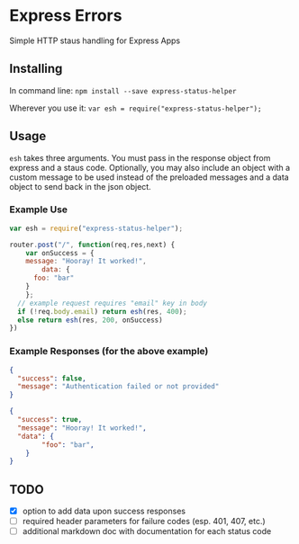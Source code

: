 # Express Errors
Simple HTTP staus handling for Express Apps

## Installing

In command line: `npm install --save express-status-helper` 

Wherever you use it: `var esh = require("express-status-helper");`

## Usage

`esh` takes three arguments. You must pass in the response object from express and a staus code. Optionally, you may also include an object with a custom message to be used instead of the preloaded messages and a data object to send back in the json object.

### Example Use
```javascript
var esh = require("express-status-helper");

router.post("/", function(req,res,next) {
	var onSuccess = {
    message: "Hooray! It worked!",
		data: {
      foo: "bar"
    }
	};
  // example request requires "email" key in body
  if (!req.body.email) return esh(res, 400); 
  else return esh(res, 200, onSuccess)
})
```

### Example Responses (for the above example)
```json
{
  "success": false,
  "message": "Authentication failed or not provided"
}
```

```json
{
  "success": true,
  "message": "Hooray! It worked!",
  "data": {
		"foo": "bar",
	}
}
```
## TODO
- [x] option to add data upon success responses
- [ ] required header parameters for failure codes (esp. 401, 407, etc.)
- [ ] additional markdown doc with documentation for each status code
